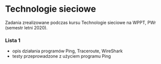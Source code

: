 # Technologie sieciowe
Zadania zrealizowane podczas kursu Technologie sieciowe na WPPT, PWr (semestr letni 2020).

### Lista 1
- opis działania programów Ping, Traceroute, WireShark
- testy przeprowadzone z użyciem programu Ping


